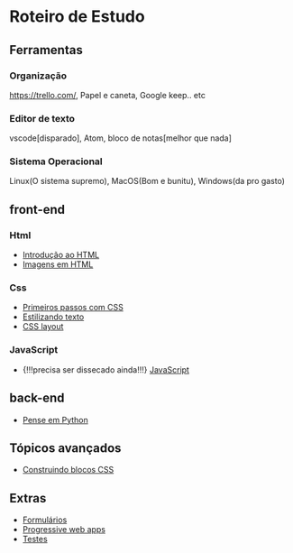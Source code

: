 # Roteiro de Estudo

## Ferramentas
### Organização
https://trello.com/, Papel e caneta, Google keep.. etc

### Editor de texto
vscode[disparado], Atom, bloco de notas[melhor que nada]

### Sistema Operacional
Linux(O sistema supremo), MacOS(Bom e bunitu), Windows(da pro gasto)

## front-end
### Html
- [Introdução ao HTML](https://developer.mozilla.org/pt-BR/docs/Learn/HTML/Introduction_to_HTML)
- [Imagens em HTML](https://developer.mozilla.org/en-US/docs/Learn/HTML/Multimedia_and_embedding/Images_in_HTML)

### Css
- [Primeiros passos com CSS](https://developer.mozilla.org/pt-BR/docs/Learn/CSS/First_steps)
- [Estilizando texto](https://developer.mozilla.org/pt-BR/docs/Learn/CSS/Styling_text)
- [CSS layout](https://developer.mozilla.org/pt-BR/docs/Learn/CSS/CSS_layout)

### JavaScript
- {!!!precisa ser dissecado ainda!!!} [JavaScript](https://developer.mozilla.org/pt-BR/docs/Web/JavaScript)

## back-end
- [Pense em Python](https://penseallen.github.io/PensePython2e/)

## Tópicos avançados
- [Construindo blocos CSS](https://developer.mozilla.org/pt-BR/docs/Learn/CSS/Building_blocks)

## Extras
- [Formulários](https://developer.mozilla.org/pt-BR/docs/Learn/Forms)
- [Progressive web apps](https://developer.mozilla.org/pt-BR/docs/Web/Progressive_web_apps)
- [Testes](https://developer.mozilla.org/pt-BR/docs/Learn/Tools_and_testing)